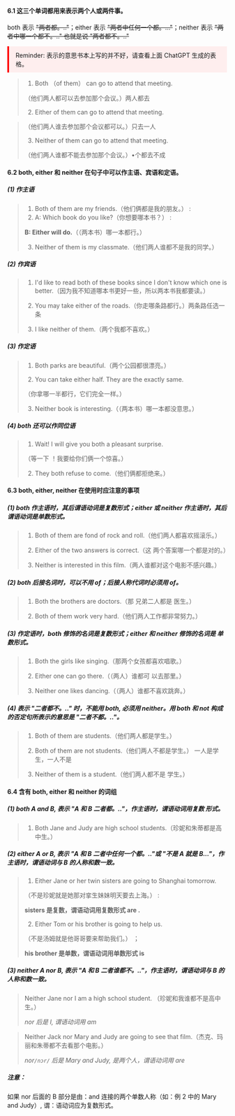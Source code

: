 #### 6.1 这三个单词都用来表示两个人或两件事。
both 表示 ~~"两者都。.."~~；either 表示 ~~"两者中任何一个都。..."~~；neither 表示 ~~"两者中哪一个都不。.." 也就是说 "两者都不。.."~~ 

<p style="border-left:4px solid red; padding:10px 15px; background-color:#feeeee;">Reminder: 表示的意思书本上写的并不好，请查看上面 ChatGPT 生成的表格。</p>

> 1. Both （of them） can go to attend that meeting.
>
> （他们两人都可以去参加那个会议。）两人都去
>
> 2. Either of them can go to attend that meeting.

>
> （他们两人谁去参加那个会议都可以。）只去一人
>
> 3. Neither of them can go to attend that meeting.
>
> （他们两人谁都不能去参加那个会议。）•个都去不成

#### 6.2 both, either 和 neither 在句子中可以作主语、宾语和定语。

##### (1) 作主语

> 1. Both of them are my friends.（他们俩都是我的朋友。） :
> 2. A: Which book do you like?（你想要哪本书？） :
>
> 
>
> **B: Either will do.**（（两本书）哪一本都行。）
>
> 3. Neither of them is my classmate.（他们两人谁都不是我的同学。）

##### (2) 作宾语

> 1. I'd like to read both of these books since I don't know which one is better.（因为我不知道哪本书更好一些，所以两本书我都要读。）
>
> 2. You may take either of the roads.（你走哪条路都行。）两条路任选一条
>
> 3. I like neither of them.（两个我都不喜欢。）

##### (3) 作定语

> 1. Both parks are beautiful.（两个公园都很漂亮。）
>
> 2. You can take either half. They are the exactly same.
>
> （你拿哪一半都行，它们完全一样。）
>
> 3. Neither book is interesting.（（两本书）哪一本都没意思。）

##### (4) both 还可以作同位语

> 1. Wait! I will give you both a pleasant surprise.
>
> （等一下 ！我要给你们俩一个惊喜。）
>
> 2. They both refuse to come.（他们俩都拒绝来。）

#### 6.3 both, either, neither 在使用时应注意的事项
##### (1) both 作主语时，其后谓语动词是复数形式；either 或 neither 作主语时，其后谓语动词是单数形式。

> 1. Both of them are fond of rock and roll.（他们两人都喜欢摇滚乐。）
>
> 2. Either of the two answers is correct.（这 两个答案哪一个都是对的。）
>
> 3. Neither is interested in this film.（两人谁都对这个电影不感兴趣。）

##### (2) both 后接名词时，可以不用 of；后接人称代词时必须用 of。

> 1. Both the brothers are doctors.（那 兄弟二人都是 医生。）
>
> 2. Both of them work very hard.（他们两人工作都非常努力。）

##### (3) 作定语时，both 修饰的名词是复数形式；either 和 neither 修饰的名词是 单数形式。

> 1. Both the girls like singing.（那两个女孩都喜欢唱歌。）
>
> 2. Either one can go there.（（两人）谁都可 以去那里。）
>
> 3. Neither one likes dancing.（（两人）谁都不喜欢跳奔。）

##### (4) 表示 "二者都不。.." 时，不能用 both, 必须用 neither。用 both 和 not 构成的否定句所表示的意思是 "二者不都。.."。

> 1. Both of them are students.（他们两人都是学生。）
>
> 2. Both of them are not students.（他们两人不都是学生。） 一人是学生，一人不是
>
> 3. Neither of them is a student.（他们两人都不是 学生。）

#### 6.4 含有 both, either 和 neither 的词组
##### (1) both A and B, 表示 "A 和 B 二者都。.."，作主语时，谓语动词用复数 形式。

> 1. Both Jane and Judy are high school students.（珍妮和朱蒂都是高中生。） 

##### (2) either A or B, 表示 "A 和 B 二者中任何一个都。.."或 "不是 A 就是 B..."，作主语时，谓语动词与 B 的人称和数一致。

> 1. Either Jane or her twin sisters are going to Shanghai tomorrow.
>
> 
>
> （不是珍妮就是她那对挛生妹妹明天要去上海。） :
>
> **sisters 是复数，谓语动词用复数形式 are .**
>
> 2. Either Tom or his brother is going to help us.
>
> 
>
> （不是汤姆就是他哥哥要来帮助我们。） ；
>
> **his brother 是单数，谓语动词用单数形式 is** 

##### (3) neither A nor B, 表示 "A 和 B 二者谁都不。.."，作主语时，谓语动词与 B 的人称和数一致。

> Neither Jane nor I am a high school student. （珍妮和我谁都不是高中生。）
>
> *nor 后是 I, 谓语动词用 am*

> Neither Jack nor Mary and Judy are going to see that film.（杰克、玛丽和朱蒂都不去看那个电影。）
>
> *nor`/nɔr/` 后是 Mary and Judy, 是两个人，谓语动词用 are*

##### 注意：

如果 nor 后面的 B 部分是由：and 连接的两个单数人称（如：例 2 中的 Mary and Judy）, 谓：语动词应为复数形式。
